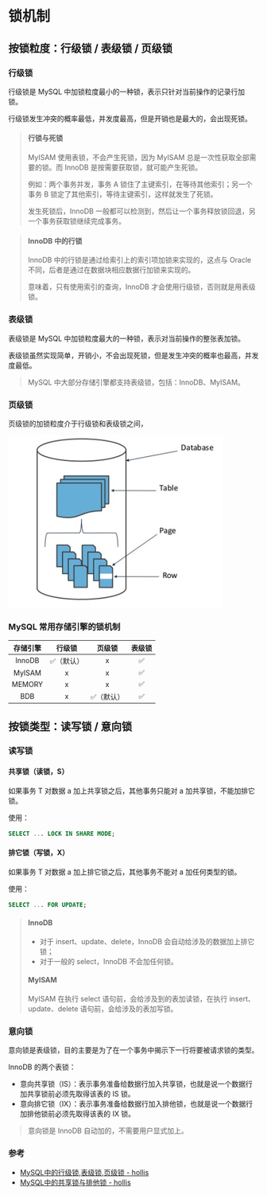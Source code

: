 # 锁机制

## 按锁粒度：行级锁 / 表级锁 / 页级锁

### 行级锁
行级锁是 MySQL 中加锁粒度最小的一种锁，表示只针对当前操作的记录行加锁。

行级锁发生冲突的概率最低，并发度最高，但是开销也是最大的，会出现死锁。

> #### 行锁与死锁
> MyISAM 使用表锁，不会产生死锁，因为 MyISAM 总是一次性获取全部需要的锁。而 InnoDB 是按需要获取锁，就可能产生死锁。
>
> 例如：两个事务并发，事务 A 锁住了主键索引，在等待其他索引；另一个事务 B 锁定了其他索引，等待主键索引，这样就发生了死锁。
> 
> 发生死锁后，InnoDB 一般都可以检测到，然后让一个事务释放锁回退，另一个事务获取锁继续完成事务。

> #### InnoDB 中的行锁
> InnoDB 中的行锁是通过给索引上的索引项加锁来实现的，这点与 Oracle 不同，后者是通过在数据块相应数据行加锁来实现的。
>
> 意味着，只有使用索引的查询，InnoDB 才会使用行级锁，否则就是用表级锁。

### 表级锁
表级锁是 MySQL 中加锁粒度最大的一种锁，表示对当前操作的整张表加锁。

表级锁虽然实现简单，开销小，不会出现死锁，但是发生冲突的概率也最高，并发度最低。

> MySQL 中大部分存储引擎都支持表级锁，包括：InnoDB、MyISAM。

### 页级锁
页级锁的加锁粒度介于行级锁和表级锁之间，

![锁粒度](/assets/images/锁粒度.jpg)

### MySQL 常用存储引擎的锁机制

| 存储引擎 | 行级锁 | 页级锁 | 表级锁 |
| :--: | :--: | :--: | :--: |
| InnoDB | ✅（默认） | x | ✅ |
| MyISAM | x | x | ✅ |
| MEMORY | x | x | ✅ |
| BDB | x | ✅（默认） | ✅ |


## 按锁类型：读写锁 / 意向锁

### 读写锁
#### 共享锁（读锁，S）
如果事务 T 对数据 a 加上共享锁之后，其他事务只能对 a 加共享锁，不能加排它锁。

使用：
```sql
SELECT ... LOCK IN SHARE MODE;
```

#### 排它锁（写锁，X）
如果事务 T 对数据 a 加上排它锁之后，其他事务不能对 a 加任何类型的锁。

使用：
```sql
SELECT ... FOR UPDATE;
```

> #### InnoDB
> - 对于 insert、update、delete，InnoDB 会自动给涉及的数据加上排它锁；
> - 对于一般的 select，InnoDB 不会加任何锁。
>
> #### MyISAM
> MyISAM 在执行 select 语句前，会给涉及到的表加读锁，在执行 insert、update、delete 语句前，会给涉及的表加写锁。


### 意向锁
意向锁是表级锁，目的主要是为了在一个事务中揭示下一行将要被请求锁的类型。

InnoDB 的两个表锁：
- 意向共享锁（IS）：表示事务准备给数据行加入共享锁，也就是说一个数据行加共享锁前必须先取得该表的 IS 锁。
- 意向排它锁（IX）：表示事务准备给数据行加入排他锁，也就是说一个数据行加排他锁前必须先取得该表的 IX 锁。


> 意向锁是 InnoDB 自动加的，不需要用户显式加上。


### 参考
- [MySQL中的行级锁,表级锁,页级锁 - hollis](https://www.hollischuang.com/archives/914)
- [MySQL中的共享锁与排他锁 - hollis](https://www.hollischuang.com/archives/923)